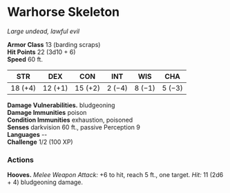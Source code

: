 # Warhorse Skeleton 
_Large undead, lawful evil_

**Armor Class** 13 (barding scraps)    
**Hit Points** 22 (3d10 + 6)    
**Speed** 60 ft. 

| STR     | DEX     | CON     | INT     | WIS     | CHA     |
|---------|---------|---------|---------|---------|---------|
| 18 (+4) | 12 (+1) | 15 (+2) | 2 (−4)  | 8 (−1)  | 5 (−3)  |


**Damage Vulnerabilities.** bludgeoning    
**Damage Immunities** poison    
**Condition Immunities** exhaustion, poisoned    
**Senses** darkvision 60 ft., passive Perception 9    
**Languages** --    
**Challenge** 1/2 (100 XP) 

### Actions 
**Hooves.** _Melee Weapon Attack:_ +6 to hit, reach 5 ft., one target. _Hit:_ 11 (2d6 + 4) bludgeoning damage.
